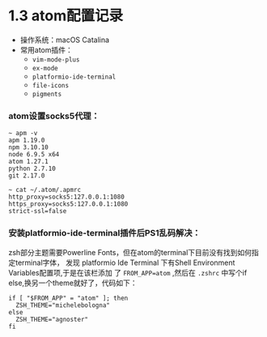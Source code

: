 # 1.3 atom配置记录

- 操作系统：macOS Catalina
- 常用atom插件：
  - ``vim-mode-plus``
  - ``ex-mode``
  - ``platformio-ide-terminal``
  - ``file-icons``
  - ``pigments``

### atom设置socks5代理：
```shell
~ apm -v
apm 1.19.0
npm 3.10.10
node 6.9.5 x64
atom 1.27.1
python 2.7.10
git 2.17.0

~ cat ~/.atom/.apmrc
http_proxy=socks5:127.0.0.1:1080
https_proxy=socks5:127.0.0.1:1080
strict-ssl=false
```

### 安装platformio-ide-terminal插件后PS1乱码解决：
zsh部分主题需要Powerline Fonts，但在atom的terminal下目前没有找到如何指定terminal字体，
发现 platformio Ide Terminal 下有Shell Environment Variables配置项,于是在该栏添加
了 `FROM_APP=atom` ,然后在 `.zshrc` 中写个if else,换另一个theme就好了，代码如下：

```shell
if [ "$FROM_APP" = "atom" ]; then
  ZSH_THEME="michelebologna"
else
  ZSH_THEME="agnoster"
fi
```
